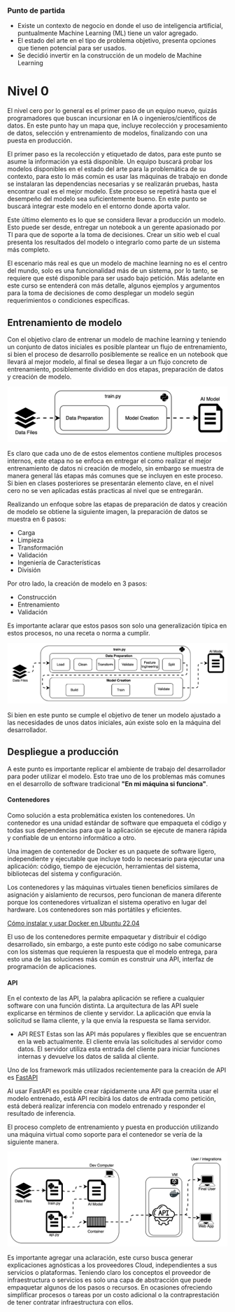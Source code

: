 ### Punto de partida

- Existe un contexto de negocio en donde el uso de inteligencia artificial, puntualmente Machine Learning (ML) tiene un valor agregado. 
- El estado del arte en el tipo de problema objetivo, presenta opciones que tienen potencial para ser usados.
- Se decidió invertir en la construcción de un modelo de Machine Learning

# Nivel 0
El nivel cero por lo general es el primer paso de un equipo nuevo, quizás programadores que buscan incursionar en IA o ingenieros/científicos de datos. En este punto hay un mapa que, incluye recolección y procesamiento de datos, selección y entrenamiento de modelos, finalizando con una puesta en producción.

El primer paso es la recolección y etiquetado de datos, para este punto se asume la información ya está disponible.
Un equipo buscará probar los modelos disponibles en el estado del arte para la problemática de su contexto, para esto lo más común es usar las máquinas de trabajo en donde se instalaran las dependencias necesarias y se realizarán pruebas, hasta encontrar cual es el mejor modelo. Este proceso se repetirá hasta que el desempeño del modelo sea suficientemente bueno. En este punto se buscará integrar este modelo en el entorno donde aporta valor.

Este último elemento es lo que se considera llevar a producción un modelo. Esto puede ser desde, entregar un notebook a un gerente apasionado por TI para que de soporte a la toma de decisiones. Crear un sitio web el cual presenta los resultados del modelo o integrarlo como parte de un sistema más completo.

El escenario más real es que un modelo de machine learning no es el centro del mundo, solo es una funcionalidad más de un sistema, por lo tanto, se requiere que esté disponible para ser usado bajo petición. Más adelante en este curso se entenderá con más detalle, algunos ejemplos y argumentos para la toma de decisiones de como desplegar un modelo según requerimientos o condiciones específicas.

## Entrenamiento de modelo

Con el objetivo claro de entrenar un modelo de machine learning y teniendo un conjunto de datos iniciales es posible plantear un flujo de entrenamiento, si bien el proceso de desarrollo posiblemente se realice en un notebook que llevará al mejor modelo, al final se desea llegar a un flujo concreto de entrenamiento, posiblemente dividido en dos etapas, preparación de datos y creación de modelo.

![basic train flow](img/lvl0_train.svg)

Es claro que cada uno de de estos elementos contiene multiples procesos internos, este etapa no se enfoca en entregar el como realizar el mejor entrenamiento de datos ni creación de modelo, sin embargo se muestra de manera general lás etapas más comunes que se incluyen en este proceso. Si bien en clases posteriores se presentarán elemento clave, en el nivel cero no se ven aplicadas estás practicas al nivel que se entregarán.

Realizando un enfoque sobre las etapas de preparación de datos y creación de modelo se obtiene la siguiente imagen, la preparación de datos se muestra en 6 pasos:
- Carga
- Limpieza
- Transformación
- Validación
- Ingeniería de Características
- División

Por otro lado, la creación de modelo en 3 pasos:
- Construcción
- Entrenamiento
- Validación

Es importante aclarar que estos pasos son solo una generalización típica en estos procesos,  no una receta o norma a cumplir.

![detalle de entrenamiento](img/lvl0_train_detail.svg)

Si bien en este punto se cumple el objetivo de tener un modelo ajustado a las necesidades de unos datos iniciales, aún existe solo en la máquina del desarrollador.

## Despliegue a producción


A este punto es importante replicar el ambiente de trabajo del desarrollador para poder utilizar el modelo. Esto trae uno de los problemas más comunes en el desarrollo de software tradicional **"En mi máquina si funciona"**.

#### Contenedores

Como solución a esta problemática existen los contenedores. Un contenedor es una unidad estándar de software que empaqueta el código y todas sus dependencias para que la aplicación se ejecute de manera rápida y confiable de un entorno informático a otro.

Una imagen de contenedor de Docker es un paquete de software ligero, independiente y ejecutable que incluye todo lo necesario para ejecutar una aplicación: código, tiempo de ejecución, herramientas del sistema, bibliotecas del sistema y configuración.

Los contenedores y las máquinas virtuales tienen beneficios similares de asignación y aislamiento de recursos, pero funcionan de manera diferente porque los contenedores virtualizan el sistema operativo en lugar del hardware. Los contenedores son más portátiles y eficientes.

[Cómo instalar y usar Docker en Ubuntu 22.04](https://www.digitalocean.com/community/tutorials/how-to-install-and-use-docker-on-ubuntu-22-04)

El uso de los contenedores permite empaquetar y distribuir el código desarrollado, sin embargo, a este punto este código no sabe comunicarse con los sistemas que requieren la respuesta que el modelo entrega, para esto una de las soluciones más común es construir una API, interfaz de programación de aplicaciones.

#### API

En el contexto de las API, la palabra aplicación se refiere a cualquier software con una función distinta. La arquitectura de las API suele explicarse en términos de cliente y servidor. La aplicación que envía la solicitud se llama cliente, y la que envía la respuesta se llama servidor.

- API REST
Estas son las API más populares y flexibles que se encuentran en la web actualmente. El cliente envía las solicitudes al servidor como datos. El servidor utiliza esta entrada del cliente para iniciar funciones internas y devuelve los datos de salida al cliente. 

Uno de los framework más utilizados recientemente para la creación de API es [FastAPI](https://fastapi.tiangolo.com)


Al usar FastAPI es posible crear rápidamente una API que permita usar el modelo entrenado, está API recibirá los datos de entrada como petición, está deberá realizar inferencia con modelo entrenado y responder el resultado de inferencia.

El proceso completo de entrenamiento y puesta en producción utilizando una máquina virtual como soporte para el contenedor se vería de la siguiente manera.

![nivel 0](img/lvl0.svg)

Es importante agregar una aclaración, este curso busca generar explicaciones agnósticas a los proveedores Cloud, independientes a sus servicios o plataformas. Teniendo claro los conceptos el proveedor de infraestructura o servicios es solo una capa de abstracción que puede empaquetar algunos de los pasos o recursos. En ocasiones ofreciendo simplificar procesos o tareas por un costo adicional o la contraprestación de tener contratar infraestructura con ellos.